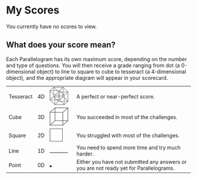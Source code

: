 # My Scores

You currently have no scores to view.

## What does your score mean?

Each Parallelogram has its own maximum score, depending on the number and type of questions.
You will then receive a grade ranging from dot (a 0-dimensional object) to line to square to cube to tesseract
(a 4-dimensional object), and the appropriate diagram will appear in your scorecard.

<table>
<tr>
<td style="width:15%">Tesseract</td>
<td style="width:5%">4D</td>
<td style="width:15%"><img src="/images/scores/tesseract.png" width=50/></td>
<td style="width:65%">A perfect or near-perfect score.</td>
</tr>
<tr>
<td>Cube</td>
<td>3D</td>
<td><img src="/images/scores/cube.png" width=50/></td>
<td>You succeeded in most of the challenges.</td>
</tr>
<tr>
<td>Square</td>
<td>2D</td>
<td><img src="/images/scores/square.png" width=35/></td>
<td>You struggled with most of the challenges.</td>
</tr>
<td>Line</td>
<td>1D</td>
<td><img src="/images/scores/line.png" width=50/></td>
<td>You need to spend more time and try much harder.</td>
</tr>
<tr>
<td>Point</td>
<td>0D</td>
<td><img src="/images/scores/point.png" width=5/></td>
<td>Either you have not submitted any answers or you are not ready yet for Parallelograms.</td>
</tr>
</table>